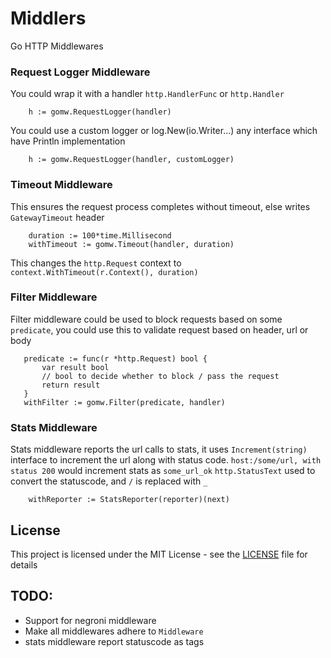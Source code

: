 # Middlers
Go HTTP Middlewares

### Request Logger Middleware

You could wrap it with a handler `http.HandlerFunc` or `http.Handler`
``` 
    h := gomw.RequestLogger(handler)
```

You could use a custom logger or log.New(io.Writer...) any interface which have Println implementation
```
    h := gomw.RequestLogger(handler, customLogger)
```

### Timeout Middleware

This ensures the request process completes without timeout, else writes `GatewayTimeout` header
```
    duration := 100*time.Millisecond
    withTimeout := gomw.Timeout(handler, duration)
```
This changes the `http.Request` context to `context.WithTimeout(r.Context(), duration)`

### Filter Middleware
Filter middleware could be used to block requests based on some `predicate`, you could use this to validate request based on header, url or body
 ```
    predicate := func(r *http.Request) bool {
        var result bool
        // bool to decide whether to block / pass the request
        return result
    }
    withFilter := gomw.Filter(predicate, handler)
```
### Stats Middleware
Stats middleware reports the url calls to stats, it uses `Increment(string)` interface to increment the url along with status code. `host:/some/url, with status 200`
would increment stats as `some_url_ok` `http.StatusText` used to convert the statuscode, and `/` is replaced with `_`
```
    withReporter := StatsReporter(reporter)(next)
```

## License

This project is licensed under the MIT License - see the [LICENSE](LICENSE) file for details

## TODO:
- Support for negroni middleware
- Make all middlewares adhere to `Middleware`
- stats middleware report statuscode as tags
